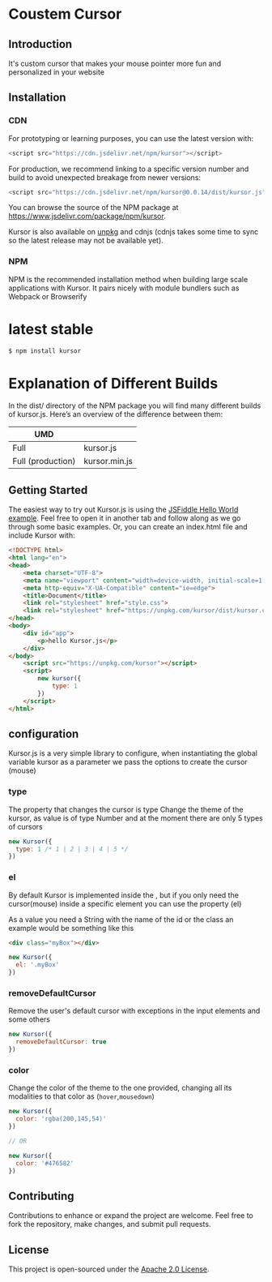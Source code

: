 # Coustem Cursor

## Introduction
It's custom cursor that makes your mouse pointer more fun and personalized in your website

## Installation
### CDN
For prototyping or learning purposes, you can use the latest version with:

```js
<script src="https://cdn.jsdelivr.net/npm/kursor"></script>
```
For production, we recommend linking to a specific version number and build to avoid unexpected breakage from newer versions:

```js
<script src="https://cdn.jsdelivr.net/npm/kursor@0.0.14/dist/kursor.js"></script>
```
You can browse the source of the NPM package at https://www.jsdelivr.com/package/npm/kursor.

Kursor is also available on [unpkg](https://unpkg.com/kursor@0.1.6/dist/kursor.js) and cdnjs (cdnjs takes some time to sync so the latest release may not be available yet).

### NPM
NPM is the recommended installation method when building large scale applications with Kursor. It pairs nicely with module bundlers such as Webpack or Browserify

# latest stable
```cmd
$ npm install kursor
```
# Explanation of Different Builds
In the dist/ directory of the NPM package you will find many different builds of kursor.js. Here’s an overview of the difference between them:

| UMD                 |                 |
| ------------------- | --------------- |
| Full                | kursor.js       |
| Full (production)   | kursor.min.js   |

## Getting Started
The easiest way to try out Kursor.js is using the [JSFiddle Hello World example](https://jsfiddle.net/luisdanielroviracontreras/01xsk2fq/9/). Feel free to open it in another tab and follow along as we go through some basic examples. Or, you can create an index.html file and include Kursor with:

```html
<!DOCTYPE html>
<html lang="en">
<head>
    <meta charset="UTF-8">
    <meta name="viewport" content="width=device-width, initial-scale=1.0">
    <meta http-equiv="X-UA-Compatible" content="ie=edge">
    <title>Document</title>
    <link rel="stylesheet" href="style.css">
    <link rel="stylesheet" href="https://unpkg.com/kursor/dist/kursor.css">
</head>
<body>
    <div id="app">
        <p>hello Kursor.js</p>
    </div>
</body>
    <script src="https://unpkg.com/kursor"></script>
    <script>
        new kursor({
            type: 1
        })
    </script>
</html>
```

## configuration
Kursor.js is a very simple library to configure, when instantiating the global variable kursor as a parameter we pass the options to create the cursor (mouse)

### type
The property that changes the cursor is type
Change the theme of the kursor, as value is of type Number and at the moment there are only 5 types of cursors

```js
new Kursor({
  type: 1 /* 1 | 2 | 3 | 4 | 5 */
})
```

### el
By default Kursor is implemented inside the <body>, but if you only need the cursor(mouse) inside a specific element you can use the property (el)

As a value you need a String with the name of the id or the class an example would be something like this

```html
<div class="myBox"></div>
```
```js
new Kursor({
  el: '.myBox'
})
```
### removeDefaultCursor
Remove the user's default cursor with exceptions in the input elements and some others

```js
new Kursor({
  removeDefaultCursor: true
})
```
### color
Change the color of the theme to the one provided, changing all its modalities to that color as (`hover`,`mousedown`)

```js
new Kursor({
  color: 'rgba(200,145,54)'
})

// OR

new Kursor({
  color: '#476582'
})
```

## Contributing
Contributions to enhance or expand the project are welcome. Feel free to fork the repository, make changes, and submit pull requests.

## License
This project is open-sourced under the [Apache 2.0 License](LICENSE).
